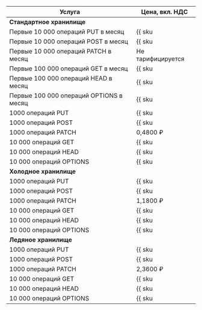 | Услуга | Цена, вкл. НДС |
| --- | --- |
| **Стандартное хранилище** |
| Первые 10 000 операций PUT в месяц | {{ sku|RUB|storage.api.put.standard|string }} |
| Первые 10 000 операций POST в месяц | {{ sku|RUB|storage.api.post.standard|string }} |
| Первые 10 000 операций PATCH в месяц | Не тарифицируется |
| Первые 100 000 операций GET в месяц | {{ sku|RUB|storage.api.get.standard|string }} |
| Первые 100 000 операций HEAD в месяц | {{ sku|RUB|storage.api.head.standard|string }} |
| Первые 100 000 операций OPTIONS в месяц | {{ sku|RUB|storage.api.options.standard|string }} |
| 1000 операций PUT | {{ sku|RUB|storage.api.put.standard|pricingRate.10|string }} |
| 1000 операций POST | {{ sku|RUB|storage.api.post.standard|pricingRate.10|string }} |
| 1000 операций PATCH | 0,4800 ₽ |
| 10 000 операций GET | {{ sku|RUB|storage.api.get.standard|pricingRate.10|string }} |
| 10 000 операций HEAD | {{ sku|RUB|storage.api.head.standard|pricingRate.10|string }} |
| 10 000 операций OPTIONS | {{ sku|RUB|storage.api.options.standard|pricingRate.10|string }} |
| **Холодное хранилище** |
| 1000 операций PUT | {{ sku|RUB|storage.api.put.cold|string }} |
| 1000 операций POST | {{ sku|RUB|storage.api.post.cold|string }} |
| 1000 операций PATCH | 1,1800 ₽ |
| 10 000 операций GET | {{ sku|RUB|storage.api.get.cold|string }} |
| 10 000 операций HEAD | {{ sku|RUB|storage.api.head.cold|string }} |
| 10 000 операций OPTIONS | {{ sku|RUB|storage.api.options.cold|string }} |
| **Ледяное хранилище** |
| 1000 операций PUT | {{ sku|RUB|storage.api.put.ice|string }} |
| 1000 операций POST | {{ sku|RUB|storage.api.post.ice|string }} |
| 1000 операций PATCH | 2,3600 ₽ |
| 10 000 операций GET | {{ sku|RUB|storage.api.get.ice|string }} |
| 10 000 операций HEAD | {{ sku|RUB|storage.api.head.ice|string }} |
| 10 000 операций OPTIONS | {{ sku|RUB|storage.api.options.ice|string }} |